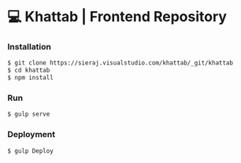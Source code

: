# :computer: Khattab | Frontend Repository

### Installation
```sh
$ git clone https://sieraj.visualstudio.com/khattab/_git/khattab
$ cd khattab
$ npm install
```

### Run
```sh
$ gulp serve
```

### Deployment
```sh
$ gulp Deploy
```

